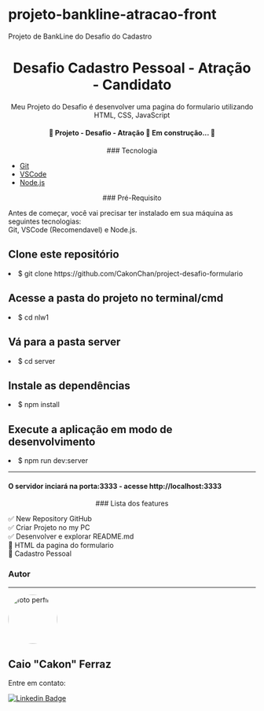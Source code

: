 # projeto-bankline-atracao-front
 Projeto de BankLine do Desafio do Cadastro

<h1 align="center"> Desafio Cadastro Pessoal - Atração - Candidato </h1>

<p align="center"> Meu Projeto do Desafio é desenvolver uma pagina do formulario utilizando HTML, CSS, JavaScript</p>

<h4 align="center"> 🚧  Projeto - Desafio - Atração 🚀 Em construção...  🚧 </h4>

<p align="center"> ### Tecnologia </p>

- [Git](https://git-scm.com)
- [VSCode](https://code.visualstudio.com/)
- [Node.js](https://nodejs.org/pt-br/)

<p align="center"> ### Pré-Requisito </p>

Antes de começar, você vai precisar ter instalado em sua máquina as seguintes tecnologias:<br />
Git, VSCode (Recomendavel) e Node.js.

<h2>Clone este repositório</h2>
<li>$ git clone https://github.com/CakonChan/project-desafio-formulario</li>

<h2>Acesse a pasta do projeto no terminal/cmd</h2>
<li>$ cd nlw1</li>

<h2>Vá para a pasta server</h2>
<li>$ cd server</li>

<h2>Instale as dependências</h2>
<li>$ npm install</li>

<h2>Execute a aplicação em modo de desenvolvimento</h2>
<li>$ npm run dev:server</li>

<hr>
<h4>O servidor inciará na porta:3333 - acesse http://localhost:3333</h4>


<p align="center"> ### Lista dos features </p>


:white_check_mark: New Repository GitHub <br />
:white_check_mark: Criar Projeto no my PC <br />
:white_check_mark: Desenvolver e explorar README.md <br />
:black_square_button: HTML da pagina do formulario <br />
:black_square_button: Cadastro Pessoal <br />

### Autor
---

 <img style="border-radius: 50%;" src="https://avatars.githubusercontent.com/u/51713097?v=4" width="100px;" alt="foto perfil"/>
 <br />
 <h2>Caio "Cakon" Ferraz</h2>

Entre em contato:

[![Linkedin Badge](https://img.shields.io/badge/-Cakon-blue?style=flat-square&logo=Linkedin&logoColor=white&link=https://www.linkedin.com/in/caioporto-192/)](https://www.linkedin.com/in/caioporto-192/)